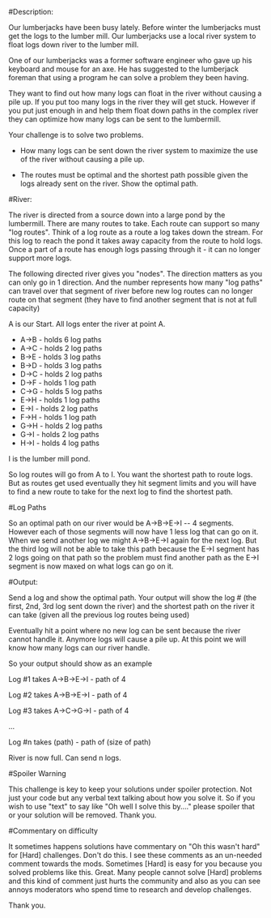 #Description:

Our lumberjacks have been busy lately. Before winter the lumberjacks must get the logs to the lumber mill. Our lumberjacks use a local river system to float logs down river to the lumber mill. 

One of our lumberjacks was a former software engineer who gave up his keyboard and mouse for an axe. He has suggested to the lumberjack foreman that using a program he can solve a problem they been having.

They want to find out how many logs can float in the river without causing a pile up. If you put too many logs in the river they will get stuck. However if you put just enough in and help them float down paths in the complex river they can optimize how many logs can be sent to the lumbermill.

Your challenge is to solve two problems.

* How many logs can be sent down the river system to maximize the use of the river without causing a pile up.

* The routes must be optimal and the shortest path possible given the logs already sent on the river. Show the optimal path.

#River:

The river is directed from a source down into a large pond by the lumbermill. There are many routes to take. Each route can support so many "log routes". Think of a log route as a route a log takes down the stream. For this log to reach the pond it takes away capacity from the route to hold logs. Once a part of a route has enough logs passing through it - it can no longer support more logs.

The following directed river gives you "nodes". The direction matters as you can only go in 1 direction. And the number represents how many "log paths" can travel over that segment of river before new log  routes can no longer route on that segment (they have to find another segment that is not at full capacity)

A is our Start. All logs enter the river at point A.

* A->B - holds 6 log paths
* A->C - holds 2 log paths
* B->E - holds 3 log paths
* B->D - holds 3 log paths
* D->C - holds 2 log paths
* D->F - holds 1 log path
* C->G - holds 5 log paths
* E->H - holds 1 log paths
* E->I - holds 2 log paths
* F->H - holds 1 log path
* G->H - holds 2 log paths
* G->I - holds 2 log paths
* H->I - holds 4 log paths

I is the lumber mill pond.

So log routes will go from A to I. You want the shortest path to route logs. But as routes get used eventually they hit segment limits and you will have to find a new route to take for the next log to find the shortest path.

#Log Paths

So an optimal path on our river would be A->B->E->I -- 4 segments. However each of those segments will now have 1 less log that can go on it. When we send another log we might A->B->E->I again for the next log. But the third log will not be able to take this path because the E->I segment has 2 logs going on that path so the problem must find another path as the E->I segment is now maxed on what logs can go on it.

#Output:

Send a log and show the optimal path. Your output will show the log #  (the first, 2nd, 3rd log sent down the river) and the shortest path on the river it can take (given all the previous log routes being used)

Eventually hit a point where no new log can be sent because the river cannot handle it. Anymore logs will cause a pile up. At this point we will know how many logs can our river handle.

So your output should show as an example

Log #1 takes A->B->E->I - path of 4

Log #2 takes A->B->E->I - path of 4

Log #3 takes A->C->G->I - path of 4

...

Log #n takes (path) - path of (size of path)


River is now full. Can send n logs.

#Spoiler Warning

This challenge is key to keep your solutions under spoiler protection. Not just your code but any verbal text talking about how you solve it. So if you wish to use "text" to say like "Oh well I solve this by...." please spoiler that or your solution will be removed. Thank you.

#Commentary on difficulty

It sometimes happens solutions have commentary on "Oh this wasn't hard" for [Hard] challenges. Don't do this. I see these comments as an un-needed comment towards the mods. Sometimes [Hard] is easy for you because you solved problems like this. Great. Many people cannot solve [Hard] problems and this kind of comment just hurts the community and also as you can see annoys moderators who spend time to research and develop challenges.

Thank you.

